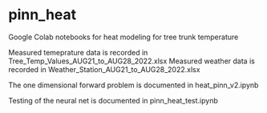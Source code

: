 # pinn_heat
Google Colab notebooks for heat modeling for tree trunk temperature

Measured temeprature data is recorded in Tree_Temp_Values_AUG21_to_AUG28_2022.xlsx
Measured weather data is recorded in Weather_Station_AUG21_to_AUG28_2022.xlsx

The one dimensional forward problem is documented in heat_pinn_v2.ipynb

Testing of the neural net is documented in pinn_heat_test.ipynb
